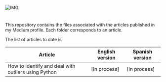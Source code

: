 ![IMG](https://upload.wikimedia.org/wikipedia/commons/thumb/0/0d/Medium_%28website%29_logo.svg/1200px-Medium_%28website%29_logo.svg.png)
# 

This repository contains the files associated with the articles published in my Medium profile. Each folder corresponds to an article.

The list of articles to date is:

| Article                                             | English version | Spanish version |
|-----------------------------------------------------|-----------------|-----------------|
| How to identify and deal with outliers using Python | [In process]    | [In process]    |